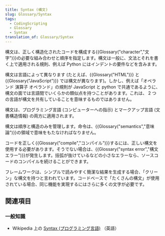 ```yaml
---
title: Syntax (構文)
slug: Glossary/Syntax
tags:
  - CodingScripting
  - Glossary
  - Syntax
translation_of: Glossary/Syntax
---
```

構文は、正しく構造化されたコードを構成する{{Glossary("character","文字")}}の必要な組み合わせと順序を指定します。構文は一般に、文法とそれを書く上で適用される規則、例えば Python にはインデントの要件などを含みます。

構文は言語によって異なります (たとえば、{{Glossary("HTML")}} と {{Glossary("JavaScript")}} では構文が異なります)。しかし、例えば「オペランド 演算子 オペランド」の規則が JavaScript と python で共通であるように、構文の面では言語間でいくらかの類似点を持つことがあります。これは、 2 つの言語が構文を共有していることを意味するものではありません。

構文は、プログラミング言語 (コンピューターへの指示) とマークアップ言語 (文書構造情報) の両方に適用されます。

構文は順序と構造のみを管理します。命令は、{{Glossary("semantics","意味論")}}の領域で意味をもたなければなりません。

コードを正しく{{Glossary("compile","コンパイル")}}するには、正しい構文を使用する必要があります。そうでない場合は、{{Glossary("syntax error","構文エラー")}}が発生します。括弧が抜けているなどの小さなエラーなら、ソースコードのコンパイルを続けることができます。

フレームワークは、シンプルで読みやすく簡潔な結果を生成する場合、「クリーン」な構文を持つと言われています。コードベースで「たくさんの構文」が使用されている場合、同じ機能を実現するにはさらに多くの文字が必要です。

## 関連項目

### 一般知識

- Wikipedia 上の [Syntax (プログラミング言語)](<https://en.wikipedia.org/wiki/Syntax_(programming_languages)>) （英語）
